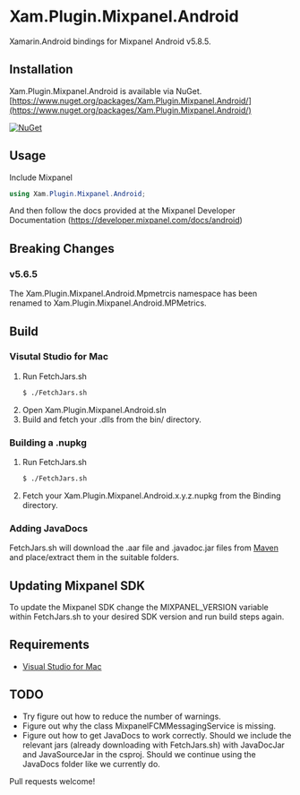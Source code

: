 # Xam.Plugin.Mixpanel.Android

Xamarin.Android bindings for Mixpanel Android v5.8.5.


## Installation

Xam.Plugin.Mixpanel.Android is available via NuGet.
[https://www.nuget.org/packages/Xam.Plugin.Mixpanel.Android/](https://www.nuget.org/packages/Xam.Plugin.Mixpanel.Android/)

[![NuGet](https://img.shields.io/nuget/vpre/Xam.Plugin.Mixpanel.Android.svg?label=NuGet)](https://www.nuget.org/packages/Xam.Plugin.Mixpanel.Android)

## Usage

Include Mixpanel
``` c#
using Xam.Plugin.Mixpanel.Android;
```

And then follow the docs provided at the Mixpanel Developer Documentation (https://developer.mixpanel.com/docs/android)

## Breaking Changes
### v5.6.5
The Xam.Plugin.Mixpanel.Android.Mpmetrcis namespace has been renamed to Xam.Plugin.Mixpanel.Android.MPMetrics. 

## Build

### Visutal Studio for Mac
1. Run FetchJars.sh 
    ``` sh
    $ ./FetchJars.sh
    ```
2. Open Xam.Plugin.Mixpanel.Android.sln
3. Build and fetch your .dlls from the bin/ directory.

### Building a .nupkg
1. Run FetchJars.sh
    ``` sh
    $ ./FetchJars.sh
    ```
2. Fetch your Xam.Plugin.Mixpanel.Android.x.y.z.nupkg from the Binding directory.

### Adding JavaDocs
FetchJars.sh will download the .aar file and .javadoc.jar files from [Maven](https://search.maven.org/search?q=a:mixpanel-android) and place/extract them in the suitable folders.

## Updating Mixpanel SDK
To update the Mixpanel SDK change the MIXPANEL_VERSION variable within FetchJars.sh to your desired SDK version and run build steps again.

## Requirements
- [Visual Studio for Mac](https://visualstudio.microsoft.com/vs/mac/)

## TODO
* Try figure out how to reduce the number of warnings.
* Figure out why the class MixpanelFCMMessagingService is missing.
* Figure out how to get JavaDocs to work correctly. Should we include the relevant jars (already downloading with FetchJars.sh) with JavaDocJar and JavaSourceJar in the csproj. Should we continue using the JavaDocs folder like we currently do.

Pull requests welcome!
